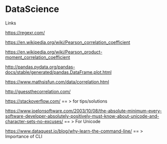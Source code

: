 # DataScience

Links

  https://regexr.com/
  
  https://en.wikipedia.org/wiki/Pearson_correlation_coefficient
  
  https://en.wikipedia.org/wiki/Pearson_product-moment_correlation_coefficient
  
  http://pandas.pydata.org/pandas-docs/stable/generated/pandas.DataFrame.plot.html
  
  https://www.mathsisfun.com/data/correlation.html
  
  http://guessthecorrelation.com/
  
  
https://stackoverflow.com/ == > for tips/solutions

https://www.joelonsoftware.com/2003/10/08/the-absolute-minimum-every-software-developer-absolutely-positively-must-know-about-unicode-and-character-sets-no-excuses/ == > For Unicode


https://www.dataquest.io/blog/why-learn-the-command-line/ == > Importance of CLI
